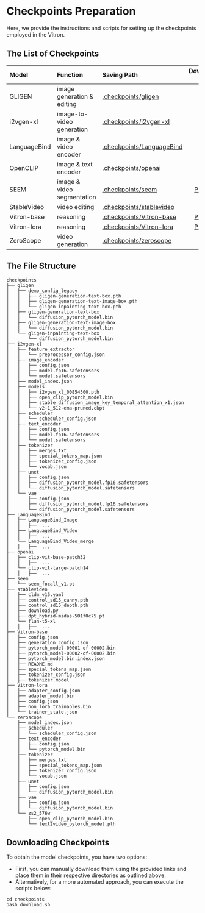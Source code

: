 #  Checkpoints Preparation
Here, we provide the instructions and scripts for setting up the checkpoints employed in the Vitron.


## The List of Checkpoints

| Model  | Function  | Saving Path | Downloading Link |
| :------- |:---------------| :-----|  :-----:|
| GLIGEN   | image generation & editing | [.checkpoints/gligen](.checkpints/gligen) | [Link](https://github.com/gligen/GLIGEN) |
| i2vgen-xl     | image-to-video generation        |   [.checkpoints/i2vgen-xl](.checkpints/i2vgen-xl) | [Link](https://huggingface.co/ali-vilab) |
| LanguageBind | image & video encoder        |    [.checkpoints/LanguageBind](.checkpints/LanguageBind) | [Link](https://github.com/PKU-YuanGroup/LanguageBind) |
| OpenCLIP | image & text encoder        |    [.checkpoints/openai](.checkpints/openai)|[Link](https://huggingface.co/openai) |
| SEEM | image & video segmentation        |    [.checkpoints/seem](.checkpints/seem) | [Preparing]() |
| StableVideo | video editing        |    [.checkpoints/stablevideo](.checkpints/stablevideo) | [Link](https://github.com/rese1f/StableVideo) |
| Vitron-base |   reasoning      |    [.checkpoints/Vitron-base](.checkpints/Vitron-base)| [Preparing]() |
| Vitron-lora | reasoning       |    [.checkpoints/Vitron-lora](.checkpints/Vitron-lora)| [Preparing]() |
| ZeroScope | video generation       |    [.checkpoints/zeroscope](.checkpints/zeroscope) | [Link](https://huggingface.co/cerspense/zeroscope_v2_576w) |




## The File Structure

```
checkpoints
├── gligen
│   ├── demo_config_legacy
│   │   ├── gligen-generation-text-box.pth
│   │   ├── gligen-generation-text-image-box.pth
│   │   └── gligen-inpainting-text-box.pth
│   ├── gligen-generation-text-box
│   │   └── diffusion_pytorch_model.bin
│   ├── gligen-generation-text-image-box
│   │   └── diffusion_pytorch_model.bin
│   └── gligen-inpainting-text-box
│       └── diffusion_pytorch_model.bin
├── i2vgen-xl
│   ├── feature_extractor
│   │   └── preprocessor_config.json
│   ├── image_encoder
│   │   ├── config.json
│   │   ├── model.fp16.safetensors
│   │   └── model.safetensors
│   ├── model_index.json
│   ├── models
│   │   ├── i2vgen_xl_00854500.pth
│   │   ├── open_clip_pytorch_model.bin
│   │   ├── stable_diffusion_image_key_temporal_attention_x1.json
│   │   └── v2-1_512-ema-pruned.ckpt
│   ├── scheduler
│   │   └── scheduler_config.json
│   ├── text_encoder
│   │   ├── config.json
│   │   ├── model.fp16.safetensors
│   │   └── model.safetensors
│   ├── tokenizer
│   │   ├── merges.txt
│   │   ├── special_tokens_map.json
│   │   ├── tokenizer_config.json
│   │   └── vocab.json
│   ├── unet
│   │   ├── config.json
│   │   ├── diffusion_pytorch_model.fp16.safetensors
│   │   └── diffusion_pytorch_model.safetensors
│   └── vae
│       ├── config.json
│       ├── diffusion_pytorch_model.fp16.safetensors
│       └── diffusion_pytorch_model.safetensors
├── LanguageBind
│   ├── LanguageBind_Image
│   │   ├──  ...
│   ├── LanguageBind_Video
│   │   ├──  ...
│   └── LanguageBind_Video_merge
│   │   ├──  ...
├── openai
│   ├── clip-vit-base-patch32
│   │   ├──  ...
│   └── clip-vit-large-patch14
│   │   ├──  ...
├── seem
│   └── seem_focall_v1.pt
├── stablevideo
│   ├── cldm_v15.yaml
│   ├── control_sd15_canny.pth
│   ├── control_sd15_depth.pth
│   ├── download.py
│   ├── dpt_hybrid-midas-501f0c75.pt
│   └── flan-t5-xl
│   │   ├──  ...
├── Vitron-base
│   ├── config.json
│   ├── generation_config.json
│   ├── pytorch_model-00001-of-00002.bin
│   ├── pytorch_model-00002-of-00002.bin
│   ├── pytorch_model.bin.index.json
│   ├── README.md
│   ├── special_tokens_map.json
│   ├── tokenizer_config.json
│   ├── tokenizer.model
├── Vitron-lora
│   ├── adapter_config.json
│   ├── adapter_model.bin
│   ├── config.json
│   ├── non_lora_trainables.bin
│   └── trainer_state.json
└── zeroscope
    ├── model_index.json
    ├── scheduler
    │   └── scheduler_config.json
    ├── text_encoder
    │   ├── config.json
    │   └── pytorch_model.bin
    ├── tokenizer
    │   ├── merges.txt
    │   ├── special_tokens_map.json
    │   ├── tokenizer_config.json
    │   └── vocab.json
    ├── unet
    │   ├── config.json
    │   └── diffusion_pytorch_model.bin
    ├── vae
    │   ├── config.json
    │   └── diffusion_pytorch_model.bin
    └── zs2_576w
        ├── open_clip_pytorch_model.bin
        └── text2video_pytorch_model.pth
```


## Downloading Checkpoints

To obtain the model checkpoints, you have two options: 
- First, you can manually download them using the provided links and place them in their respective directories as outlined above. 
- Alternatively, for a more automated approach, you can execute the scripts below:

```
cd checkpoints
bash download.sh
```